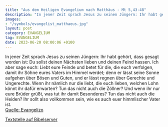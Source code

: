 ```yaml
---
title: "Aus dem Heiligen Evangelium nach Matthäus - Mt 5,43-48"
description: "In jener Zeit sprach Jesus zu seinen Jüngern: Ihr habt gehört, dass gesagt worden ist: Du sollst deinen Nächsten lieben und deinen Feind hassen. Ich aber sage euch: Liebt eure Feinde und betet für die, die euch verfolgen, damit ihr Söhne eures Vaters im Himmel werdet; denn er läs...."
images:
- "/symbols/evangelist_matthaeus.jpg"
layout: post
category: EVANGELIUM
tag: EVANGELIUM
date: 2023-06-20 08:00:06 +0100
---
```

In jener Zeit sprach Jesus zu seinen Jüngern: Ihr habt gehört, dass gesagt worden ist: Du sollst deinen Nächsten lieben und deinen Feind hassen.
Ich aber sage euch: Liebt eure Feinde und betet für die, die euch verfolgen,
damit ihr Söhne eures Vaters im Himmel werdet; denn er lässt seine Sonne aufgehen über Bösen und Guten, und er lässt regnen über Gerechte und Ungerechte.<!--more-->
Wenn ihr nämlich nur die liebt, die euch lieben, welchen Lohn könnt ihr dafür erwarten? Tun das nicht auch die Zöllner?
Und wenn ihr nur eure Brüder grüßt, was tut ihr damit Besonderes? Tun das nicht auch die Heiden?
Ihr sollt also vollkommen sein, wie es auch euer himmlischer Vater ist.<br>
[Quelle: Evangelizo](https://evangeliumtagfuertag.org/DE/gospel)

[Textstelle auf Bibelserver](https://www.bibleserver.com/EU/Matthäus5,43-48)

